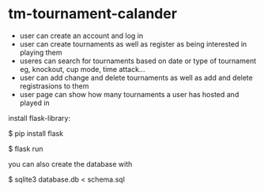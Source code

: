 # tm-tournament-calander

* user can create an account and log in
* user can create tournaments as well as register as being interested in playing them
* useres can search for tournaments based on date or type of tournament eg, knockout, cup mode, time attack...
* user can add change and delete tournaments as well as add and delete registrasions to them
* user page can show how many tournaments a user has hosted and played in



install flask-library:

$ pip install flask

$ flask run

you can also create the database with

$ sqlite3 database.db < schema.sql
